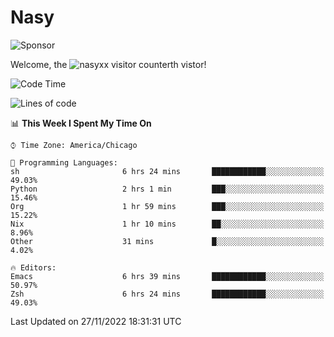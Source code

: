 # Nasy

<!--
<p align="center">
<img height="200" src="https://github-readme-stats.vercel.app/api?username=nasyxx&count_private=true&show_icons=true&theme=dracula&include_all_commits=true"/>
<img height="200" src="https://github-readme-stats.vercel.app/api/top-langs/?username=nasyxx&theme=dracula&hide=html,jupyter+notebook&count_private=true&show_icons=true"/>
</p>

  
----------------
-->

![Sponsor](https://img.shields.io/static/v1.svg?label=Sponsor&message=%E2%9D%A4&logo=GitHub&style=flat&color=pink)
 
Welcome, the ![nasyxx visitor counter](https://count.getloli.com/get/@nasyxx?theme=rule34)th vistor!
 
<!--START_SECTION:waka-->
![Code Time](http://img.shields.io/badge/Code%20Time-2%2C866%20hrs%2039%20mins-blue)

![Lines of code](https://img.shields.io/badge/From%20Hello%20World%20I%27ve%20Written-5%20Million%20lines%20of%20code-blue)

📊 **This Week I Spent My Time On** 

```text
⌚︎ Time Zone: America/Chicago

💬 Programming Languages: 
sh                       6 hrs 24 mins       ████████████░░░░░░░░░░░░░   49.03% 
Python                   2 hrs 1 min         ███░░░░░░░░░░░░░░░░░░░░░░   15.46% 
Org                      1 hr 59 mins        ███░░░░░░░░░░░░░░░░░░░░░░   15.22% 
Nix                      1 hr 10 mins        ██░░░░░░░░░░░░░░░░░░░░░░░   8.96% 
Other                    31 mins             █░░░░░░░░░░░░░░░░░░░░░░░░   4.02%

🔥 Editors: 
Emacs                    6 hrs 39 mins       ████████████░░░░░░░░░░░░░   50.97% 
Zsh                      6 hrs 24 mins       ████████████░░░░░░░░░░░░░   49.03%

```


 Last Updated on 27/11/2022 18:31:31 UTC
<!--END_SECTION:waka-->

<!-- ![visitors](https://visitor-badge.laobi.icu/badge?page_id=nasyxx.nasyxx) -->
